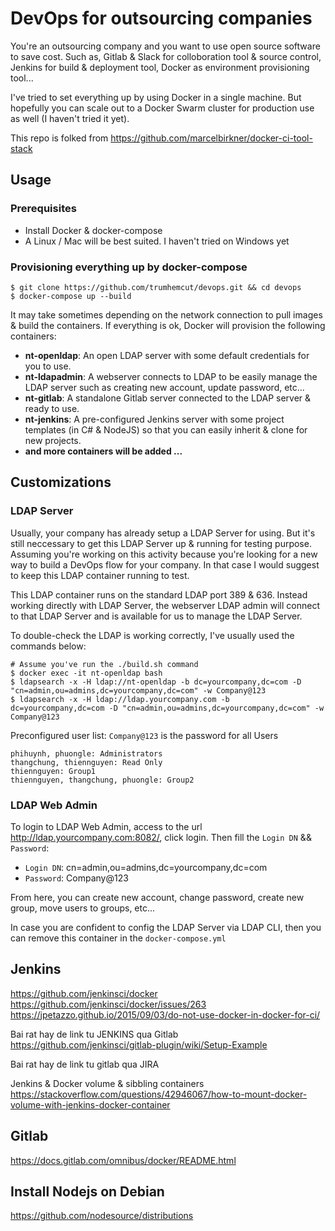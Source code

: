 # DevOps for outsourcing companies
You're an outsourcing company and you want to use open source software to save cost. Such as, Gitlab & Slack for colloboration tool & source control, Jenkins for build & deployment tool, Docker as environment provisioning tool...

I've tried to set everything up by using Docker in a single machine. But hopefully you can scale out to a Docker Swarm cluster for production use as well (I haven't tried it yet).

This repo is folked from https://github.com/marcelbirkner/docker-ci-tool-stack

## Usage
### Prerequisites
* Install Docker & docker-compose
* A Linux / Mac will be best suited. I haven't tried on Windows yet

### Provisioning everything up by docker-compose
```
$ git clone https://github.com/trumhemcut/devops.git && cd devops
$ docker-compose up --build
```
It may take sometimes depending on the network connection to pull images & build the containers. If everything is ok, Docker will provision the following containers:
- **nt-openldap**: An open LDAP server with some default credentials for you to use.
- **nt-ldapadmin**: A webserver connects to LDAP to be easily manage the LDAP server such as creating new account, update password, etc...
- **nt-gitlab**: A standalone Gitlab server connected to the LDAP server & ready to use.
- **nt-jenkins**: A pre-configured Jenkins server with some project templates (in C# & NodeJS) so that you can easily inherit & clone for new projects.
- **and more containers will be added ...** 
### 

## Customizations
### LDAP Server
Usually, your company has already setup a LDAP Server for using. But it's still neccessary to get this LDAP Server up & running for testing purpose. Assuming you're working on this activity because you're looking for a new way to build a DevOps flow for your company. In that case I would suggest to keep this LDAP container running to test.

This LDAP container runs on the standard LDAP port 389 & 636. Instead working directly with LDAP Server, the webserver LDAP admin will connect to that LDAP Server and is available for us to manage the LDAP Server.

To double-check the LDAP is working correctly, I've usually used the commands below:
```
# Assume you've run the ./build.sh command
$ docker exec -it nt-openldap bash
$ ldapsearch -x -H ldap://nt-openldap -b dc=yourcompany,dc=com -D "cn=admin,ou=admins,dc=yourcompany,dc=com" -w Company@123
$ ldapsearch -x -H ldap://ldap.yourcompany.com -b dc=yourcompany,dc=com -D "cn=admin,ou=admins,dc=yourcompany,dc=com" -w Company@123
```

Preconfigured user list:
`Company@123` is the password for all Users
```
phihuynh, phuongle: Administrators
thangchung, thiennguyen: Read Only
thiennguyen: Group1
thiennguyen, thangchung, phuongle: Group2
```

### LDAP Web Admin
To login to LDAP Web Admin, access to the url http://ldap.yourcompany.com:8082/, click login. Then fill the ```Login DN``` && ```Password```:

* ```Login DN```: cn=admin,ou=admins,dc=yourcompany,dc=com
* ```Password```: Company@123

From here, you can create new account, change password, create new group, move users to groups, etc...

In case you are confident to config the LDAP Server via LDAP CLI, then you can remove this container in the ```docker-compose.yml```

## Jenkins
https://github.com/jenkinsci/docker
https://github.com/jenkinsci/docker/issues/263
https://jpetazzo.github.io/2015/09/03/do-not-use-docker-in-docker-for-ci/

Bai rat hay de link tu JENKINS qua Gitlab
https://github.com/jenkinsci/gitlab-plugin/wiki/Setup-Example

Bai rat hay de link tu gitlab qua JIRA

Jenkins & Docker volume & sibbling containers
https://stackoverflow.com/questions/42946067/how-to-mount-docker-volume-with-jenkins-docker-container

## Gitlab
https://docs.gitlab.com/omnibus/docker/README.html

## Install Nodejs on Debian
https://github.com/nodesource/distributions